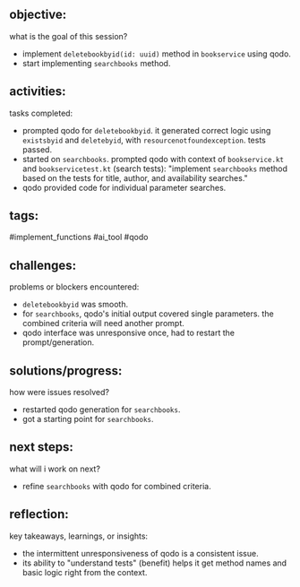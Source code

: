 ## objective:
what is the goal of this session?
- implement `deletebookbyid(id: uuid)` method in `bookservice` using qodo.
- start implementing `searchbooks` method.

## activities:
tasks completed:
- prompted qodo for `deletebookbyid`. it generated correct logic using `existsbyid` and `deletebyid`, with `resourcenotfoundexception`. tests passed.
- started on `searchbooks`. prompted qodo with context of `bookservice.kt` and `bookservicetest.kt` (search tests): "implement `searchbooks` method based on the tests for title, author, and availability searches."
- qodo provided code for individual parameter searches.

## tags:
 #implement_functions #ai_tool #qodo

## challenges:
problems or blockers encountered: 
- `deletebookbyid` was smooth.
- for `searchbooks`, qodo's initial output covered single parameters. the combined criteria will need another prompt.
- qodo interface was unresponsive once, had to restart the prompt/generation.

## solutions/progress:
how were issues resolved?
- restarted qodo generation for `searchbooks`.
- got a starting point for `searchbooks`.

## next steps:
what will i work on next?
- refine `searchbooks` with qodo for combined criteria.

## reflection:
key takeaways, learnings, or insights:
- the intermittent unresponsiveness of qodo is a consistent issue.
- its ability to "understand tests" (benefit) helps it get method names and basic logic right from the context.
